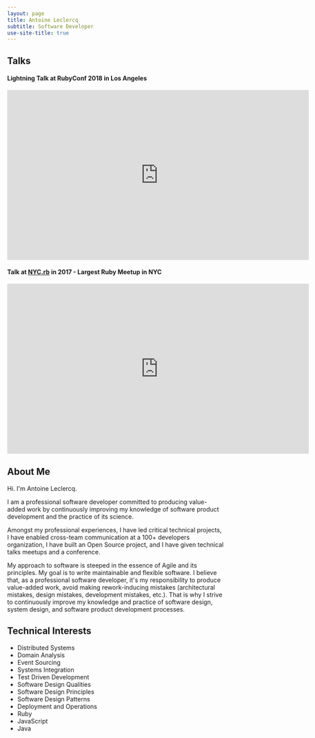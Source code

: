 ```yaml
---
layout: page
title: Antoine Leclercq
subtitle: Software Developer
use-site-title: true
---
```


## Talks

#### Lightning Talk at RubyConf 2018 in Los Angeles

<div class="talk">
  <iframe width="700" height="394" src="https://www.youtube.com/embed/8s--ZyTmFxU?start=4188" frameborder="0" allow="accelerometer; autoplay; encrypted-media; gyroscope; picture-in-picture" allowfullscreen></iframe>
</div>

#### Talk at [NYC.rb](https://www.meetup.com/NYC-rb/events/235117573/) in 2017 - Largest Ruby Meetup in NYC

<div class="talk">
  <iframe width="700" height="394" src="https://www.youtube.com/embed/BnTT01k1Ztg?rel=0" frameborder="0" allowfullscreen></iframe>
</div>


## About Me

Hi. I'm Antoine Leclercq.

I am a professional software developer committed to producing value-added work by continuously improving my knowledge of software product development and the practice of its science.

Amongst my professional experiences, I have led critical technical projects, I have enabled cross-team communication at a 100+ developers organization, I have built an Open Source project, and I have given technical talks meetups and a conference.

My approach to software is steeped in the essence of Agile and its principles. My goal is to write maintainable and flexible software. I believe that, as a professional software developer, it's my responsibility to produce value-added work, avoid making rework-inducing  mistakes (architectural mistakes, design mistakes, development mistakes, etc.). That is why I strive to continuously improve my knowledge and practice of software design, system design, and software product development processes.

## Technical Interests

- Distributed Systems
- Domain Analysis
- Event Sourcing
- Systems Integration
- Test Driven Development
- Software Design Qualities
- Software Design Principles
- Software Design Patterns
- Deployment and Operations
- Ruby
- JavaScript
- Java
